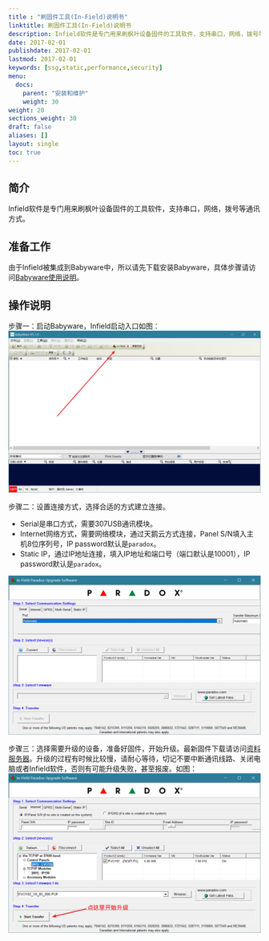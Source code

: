 ```yaml
---
title : "刷固件工具(In-Field)说明书"
linktitle: 刷固件工具(In-Field)说明书
description: Infield软件是专门用来刷枫叶设备固件的工具软件，支持串口，网络，拨号等通讯方式。
date: 2017-02-01
publishdate: 2017-02-01
lastmod: 2017-02-01
keywords: [ssg,static,performance,security]
menu:
  docs:
    parent: "安装和维护"
    weight: 30
weight: 20
sections_weight: 30
draft: false
aliases: []
layout: single
toc: true
---
```


## 简介

Infield软件是专门用来刷枫叶设备固件的工具软件，支持串口，网络，拨号等通讯方式。

## 准备工作

由于Infield被集成到Babyware中，所以请先下载安装Babyware，具体步骤请访问[Babyware使用说明](../babyware/#安装软件)。

## 操作说明

步骤一：启动Babyware，Infield启动入口如图：
![启动软件](images/infield-start.png)

步骤二：设置连接方式，选择合适的方式建立连接。

- Serial是串口方式，需要307USB通讯模块。
- Internet网络方式，需要网络模块，通过天鹅云方式连接，Panel S/N填入主机8位序列号，IP password默认是`paradox`。
- Static IP，通过IP地址连接，填入IP地址和端口号（端口默认是10001），IP password默认是`paradox`。

![设置通讯方式](images/infield-setting.png)

步骤三：选择需要升级的设备，准备好固件，开始升级。最新固件下载请访问[资料服务器](http://support.senboll.com:8888/)。升级的过程有时候比较慢，请耐心等待，切记不要中断通讯线路、关闭电脑或者Infield软件，否则有可能升级失败，甚至报废。如图：
![开始升级](images/infield-start-update.png)
